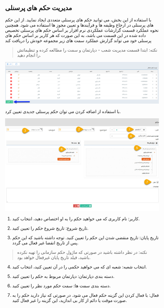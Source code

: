 ﻿## مدیریت  حکم های پرسنلی

با استفاده از این بخش، می توانید حکم های پرسنلی متعددی ایجاد نمایید. از این حکم های پرسنلی در ارجاع وظیفه ها و فرآیندها و تعیین مجوز ها استفاده می شود. همچنین نحوه عملکرد قسمت گزارشات عملکردی نرم افزار بر اساس حکم های پرسنلی تخصیص داده شده در این قسمت می باشد، به این صورت که هر کاربر بر اساس حکم های پرسنلی خود می تواند گزارش عملکرد سمت های زیر مجموعه خودش را دریافت کند

> نکته: ابتدا قسمت مدیریت شعب - دپارتمان و سمت را مطالعه کرده و تنظیماتش را انجام دهید.


![](SecurityItemAuthorize1.png)

با استفاده از اضافه کردن می توان حکم پرسنلی جدیدی تعیین کرد.

![](SecurityItemAuthorize2.jpg)

1. کاربر: نام کاربری که می خواهید حکم را به او اختصاص دهید، انتخاب کنید.

2. تاریخ شروع: تاریخ شروع حکم را تعیین کنید.

3. تاریخ پایان: تاریخ منقضی شدن این حکم را تعیین کنید.  توجه داشته باشید که این حکم پس از تاریخ انقضا غیر فعال می گردد.

> نکته: در نظر داشته باشید در صورتی که ماژول حکم سازمانی را تهیه نکرده باشید، فیلد تاریخ پایان غیرفعال خواهد بود.

4. انتخاب شعبه: شعبه ای که می خواهید حکمی را در آن تعیین کنید، انتخاب کنید.

5. دسته بندی دپارتمان: دپارتمان مربوط به حکم را تعیین کنید.

6. دسته بندی سمت ها: سمت حکم مورد نظر را تعیین کنید.

7. فعال: با فعال کردن این گزینه حکم فعال می شود. در صورتی که نیاز دارید حکم را به صورت موقت یا دائم از کار بی اندازید، این گزینه را غیر فعال کنید.

